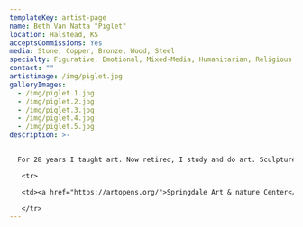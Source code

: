 ```yaml
---
templateKey: artist-page
name: Beth Van Natta "Piglet"
location: Halstead, KS
acceptsCommissions: Yes
media: Stone, Copper, Bronze, Wood, Steel
specialty: Figurative, Emotional, Mixed-Media, Humanitarian, Religious
contact: ""
artistimage: /img/piglet.jpg
galleryImages:
  - /img/piglet.1.jpg
  - /img/piglet.2.jpg
  - /img/piglet.3.jpg
  - /img/piglet.4.jpg
  - /img/piglet.5.jpg
description: >-
  

  For 28 years I taught art. Now retired, I study and do art. Sculpture is my soul, my sustinance, my reason to exist. I sculpt the human being, the human emotion, the struggle and the pain. My work is often sad, even heart rending, as is life. In varied materials, often in mixed media, I portray mankind's journey through life and death.

   <tr>

   <td><a href="https://artopens.org/">Springdale Art & nature Center</a></td>

   </tr>
---
```

